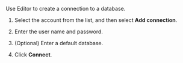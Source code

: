 
Use Editor to create a connection to a database.

1.  Select the account from the list, and then select **Add connection**.

1.  Enter the user name and password.

1.  (Optional) Enter a default database.

1.  Click **Connect**.


